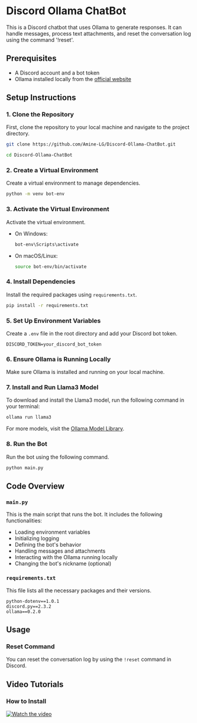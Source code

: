 # Discord Ollama ChatBot

This is a Discord chatbot that uses Ollama to generate responses. It can handle messages, process text attachments, and reset the conversation log using the command '!reset'.

## Prerequisites

- A Discord account and a bot token
- Ollama installed locally from the [official website](https://www.ollama.com/)

## Setup Instructions

### 1. Clone the Repository

First, clone the repository to your local machine and navigate to the project directory.

```sh
git clone https://github.com/Amine-LG/Discord-Ollama-ChatBot.git
```
```sh
cd Discord-Ollama-ChatBot
```

### 2. Create a Virtual Environment

Create a virtual environment to manage dependencies.

```sh
python -m venv bot-env
```

### 3. Activate the Virtual Environment

Activate the virtual environment.

- On Windows:
  ```sh
  bot-env\Scripts\activate
  ```
- On macOS/Linux:
  ```sh
  source bot-env/bin/activate
  ```

### 4. Install Dependencies

Install the required packages using `requirements.txt`.

```sh
pip install -r requirements.txt
```

### 5. Set Up Environment Variables

Create a `.env` file in the root directory and add your Discord bot token.

```
DISCORD_TOKEN=your_discord_bot_token
```

### 6. Ensure Ollama is Running Locally

Make sure Ollama is installed and running on your local machine.

### 7. Install and Run Llama3 Model

To download and install the Llama3 model, run the following command in your terminal:

```sh
ollama run llama3
```

For more models, visit the [Ollama Model Library](https://ollama.com/library).

### 8. Run the Bot

Run the bot using the following command.

```sh
python main.py
```

## Code Overview

### `main.py`

This is the main script that runs the bot. It includes the following functionalities:

- Loading environment variables
- Initializing logging
- Defining the bot's behavior
- Handling messages and attachments
- Interacting with the Ollama running locally
- Changing the bot's nickname (optional)

### `requirements.txt`

This file lists all the necessary packages and their versions.

```
python-dotenv==1.0.1
discord.py==2.3.2
ollama==0.2.0
```

## Usage

### Reset Command

You can reset the conversation log by using the `!reset` command in Discord.

## Video Tutorials

### How to Install

[![Watch the video](https://img.youtube.com/vi/S7Dztn9qPSw/0.jpg)](https://youtu.be/S7Dztn9qPSw)

